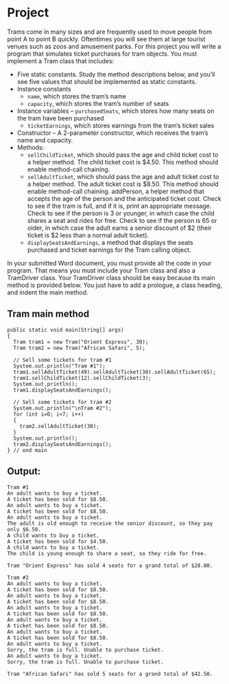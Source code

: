 # Project
Trams come in many sizes and are frequently used to move people from point A to point B quickly. Oftentimes you will see them at large tourist venues such as zoos and amusement parks. For this project you will write a program that simulates ticket purchases for tram objects. You must implement a Tram class that includes:
- Five static constants. Study the method descriptions below, and you’ll see five values that should be implemented as static constants.
- Instance constants  
    - ```name```, which stores the tram’s name
    - ```capacity```, which stores the tram’s number of seats
- Instance variables
    – ```purchasedSeats```, which stores how many seats on the tram have been purchased
    - ```ticketEarnings```, which stores earnings from the tram’s ticket sales
- Constructor – A 2-parameter constructor, which receives the tram’s name and capacity.
- Methods:
    - ```sellChildTicket```, which should pass the age and child ticket cost to a helper method. The child ticket cost is $4.50. This method should enable method-call chaining.
    - ```sellAdultTicket```, which should pass the age and adult ticket cost to a helper method. The adult ticket cost is $8.50. This method should enable method-call chaining.
addPerson, a helper method that accepts the age of the person and the anticipated ticket cost. Check to see if the tram is full, and if it is, print an appropriate message. Check to see if the person is 3 or younger, in which case the child shares a seat and rides for free. Check to see if the person is 65 or older, in which case the adult earns a senior discount of $2 (their ticket is $2 less than a normal adult ticket).
    - ```displaySeatsAndEarnings```, a method that displays the seats purchased and ticket earnings for the Tram calling object.
    
In your submitted Word document, you must provide all the code in your program. That means you must include your Tram class and also a TramDriver class. Your TramDriver class should be easy because its main method is provided below. You just have to add a prologue, a class heading, and indent the main method.

## Tram main method
```
public static void main(String[] args)
{
  Tram tram1 = new Tram("Orient Express", 30);
  Tram tram2 = new Tram("African Safari", 5);

  // Sell some tickets for tram #1
  System.out.println("Tram #1");
  tram1.sellAdultTicket(49).sellAdultTicket(30).sellAdultTicket(65);
  tram1.sellChildTicket(12).sellChildTicket(3);
  System.out.println();
  tram1.displaySeatsAndEarnings();

  // Sell some tickets for tram #2
  System.out.println("\nTram #2");
  for (int i=0; i<7; i++)
  {
    tram2.sellAdultTicket(30);
  }
  System.out.println();
  tram2.displaySeatsAndEarnings();
} // end main
```

## Output:
```
Tram #1
An adult wants to buy a ticket.
A ticket has been sold for $8.50.
An adult wants to buy a ticket.
A ticket has been sold for $8.50.
An adult wants to buy a ticket.
The adult is old enough to receive the senior discount, so they pay only $6.50.
A child wants to buy a ticket.
A ticket has been sold for $4.50.
A child wants to buy a ticket.
The child is young enough to share a seat, so they ride for free.

Tram "Orient Express" has sold 4 seats for a grand total of $28.00.

Tram #2
An adult wants to buy a ticket.
A ticket has been sold for $8.50.
An adult wants to buy a ticket.
A ticket has been sold for $8.50.
An adult wants to buy a ticket.
A ticket has been sold for $8.50.
An adult wants to buy a ticket.
A ticket has been sold for $8.50.
An adult wants to buy a ticket.
A ticket has been sold for $8.50.
An adult wants to buy a ticket.
Sorry, the tram is full. Unable to purchase ticket.
An adult wants to buy a ticket.
Sorry, the tram is full. Unable to purchase ticket.

Tram "African Safari" has sold 5 seats for a grand total of $42.50.
```
